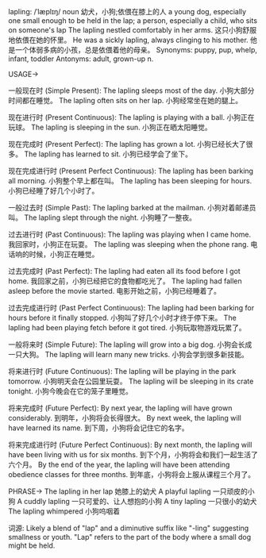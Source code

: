 lapling: /ˈlæplɪŋ/
noun
幼犬，小狗;依偎在膝上的人
a young dog, especially one small enough to be held in the lap; a person, especially a child, who sits on someone's lap
The lapling nestled comfortably in her arms. 这只小狗舒服地依偎在她的怀里。
He was a sickly lapling, always clinging to his mother. 他是一个体弱多病的小孩，总是依偎着他的母亲。
Synonyms: puppy, pup, whelp, infant, toddler
Antonyms: adult, grown-up
n.


USAGE->

一般现在时 (Simple Present):
The lapling sleeps most of the day. 小狗大部分时间都在睡觉。
The lapling often sits on her lap. 小狗经常坐在她的腿上。

现在进行时 (Present Continuous):
The lapling is playing with a ball. 小狗正在玩球。
The lapling is sleeping in the sun. 小狗正在晒太阳睡觉。

现在完成时 (Present Perfect):
The lapling has grown a lot. 小狗已经长大了很多。
The lapling has learned to sit. 小狗已经学会了坐下。

现在完成进行时 (Present Perfect Continuous):
The lapling has been barking all morning. 小狗整个早上都在叫。
The lapling has been sleeping for hours. 小狗已经睡了好几个小时了。

一般过去时 (Simple Past):
The lapling barked at the mailman. 小狗对着邮递员叫。
The lapling slept through the night. 小狗睡了一整夜。

过去进行时 (Past Continuous):
The lapling was playing when I came home. 我回家时，小狗正在玩耍。
The lapling was sleeping when the phone rang. 电话响的时候，小狗正在睡觉。

过去完成时 (Past Perfect):
The lapling had eaten all its food before I got home. 我回家之前，小狗已经把它的食物都吃光了。
The lapling had fallen asleep before the movie started. 电影开始之前，小狗已经睡着了。

过去完成进行时 (Past Perfect Continuous):
The lapling had been barking for hours before it finally stopped. 小狗叫了好几个小时才终于停下来。
The lapling had been playing fetch before it got tired. 小狗玩取物游戏玩累了。

一般将来时 (Simple Future):
The lapling will grow into a big dog. 小狗会长成一只大狗。
The lapling will learn many new tricks. 小狗会学到很多新技能。

将来进行时 (Future Continuous):
The lapling will be playing in the park tomorrow. 小狗明天会在公园里玩耍。
The lapling will be sleeping in its crate tonight. 小狗今晚会在它的笼子里睡觉。

将来完成时 (Future Perfect):
By next year, the lapling will have grown considerably. 到明年，小狗将会长得很大。
By next week, the lapling will have learned its name. 到下周，小狗将会记住它的名字。

将来完成进行时 (Future Perfect Continuous):
By next month, the lapling will have been living with us for six months. 到下个月，小狗将会和我们一起生活了六个月。
By the end of the year, the lapling will have been attending obedience classes for three months. 到年底，小狗将会上服从课程三个月了。



PHRASE->
The lapling in her lap  她膝上的幼犬
A playful lapling  一只顽皮的小狗
A cuddly lapling  一只可爱的、让人想抱的小狗
A tiny lapling  一只很小的幼犬
The lapling whimpered  小狗呜咽着



词源:  Likely a blend of "lap" and a diminutive suffix like "-ling" suggesting smallness or youth.  "Lap" refers to the part of the body where a small dog might be held.


